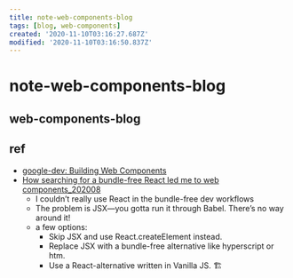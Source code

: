 ```yaml
---
title: note-web-components-blog
tags: [blog, web-components]
created: '2020-11-10T03:16:27.687Z'
modified: '2020-11-10T03:16:50.837Z'
---
```


# note-web-components-blog

## web-components-blog

## ref

- [google-dev: Building Web Components](https://developers.google.com/web/fundamentals/web-components)
- [How searching for a bundle-free React led me to web components_202008](https://www.bryanbraun.com/2020/08/31/how-searching-for-a-bundle-free-react-led-me-to-web-components/)
  - I couldn’t really use React in the bundle-free dev workflows
  - The problem is JSX—you gotta run it through Babel. There’s no way around it!
  - a few options:
    - Skip JSX and use React.createElement instead.
    - Replace JSX with a bundle-free alternative like hyperscript or htm.
    - Use a React-alternative written in Vanilla JS. 🏗
